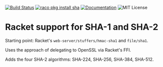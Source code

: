 [![Build Status](https://travis-ci.org/greghendershott/sha.png?branch=master)](https://travis-ci.org/greghendershott/sha)
[![raco pkg install sha](https://img.shields.io/badge/raco_pkg_install-sha-aa00ff.svg)](http:pkgs.racket-lang.org/#[sha])
[![Documentation](https://img.shields.io/badge/read-documentation-blue.svg)](http://pkg-build.racket-lang.org/doc/sha@sha/index.html)
![MIT License](https://img.shields.io/badge/license-MIT-118811.svg)


# Racket support for SHA-1 and SHA-2

Starting point: Racket's `web-server/stuffers/hmac-sha1` and `file/sha1`.

Uses the approach of delegating to OpenSSL via Racket's FFI.

Adds the four SHA-2 algorithms: SHA-224, SHA-256, SHA-384, SHA-512.
